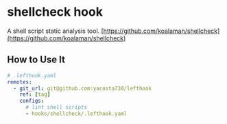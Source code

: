 # shellcheck hook

A shell script static analysis tool. [https://github.com/koalaman/shellcheck](https://github.com/koalaman/shellcheck)

## How to Use It

```yaml
# .lefthook.yaml
remotes:
  - git_url: git@github.com:yacosta738/lefthook
    ref: [tag]
    configs:
      # lint shell scripts
      - hooks/shellcheck/.lefthook.yaml
```
